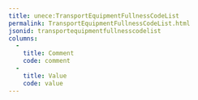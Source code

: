 ```yaml
---
title: unece:TransportEquipmentFullnessCodeList
permalink: TransportEquipmentFullnessCodeList.html
jsonid: transportequipmentfullnesscodelist
columns:
  - 
    title: Comment
    code: comment
  - 
    title: Value
    code: value
---
```

